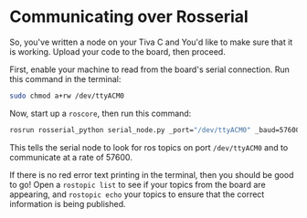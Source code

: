 # Communicating over Rosserial

So, you've written a node on your Tiva C and You'd like to make sure that it is working. Upload your code to the board, then proceed.

First, enable your machine to read from the board's serial connection. Run this command in the terminal:

``` sh
sudo chmod a+rw /dev/ttyACM0
```

Now, start up a `roscore`, then run this command:

``` sh
rosrun rosserial_python serial_node.py _port="/dev/ttyACM0" _baud=57600
```

This tells the serial node to look for ros topics on port `/dev/ttyACM0` and to communicate at a rate of 57600.

If there is no red error text printing in the terminal, then you should be good to go! Open a `rostopic list` to see if your topics from the board are appearing, and `rostopic echo` your topics to ensure that the correct information is being published.
